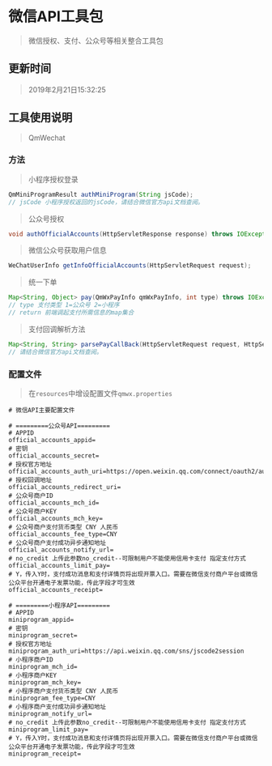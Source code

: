 # 微信API工具包

> 微信授权、支付、公众号等相关整合工具包

## 更新时间

> 2019年2月21日15:32:25

## 工具使用说明

> QmWechat

### 方法

> 小程序授权登录

```java
QmMiniProgramResult authMiniProgram(String jsCode);
// jsCode 小程序授权返回的jsCode，请结合微信官方api文档查阅。
```

> 公众号授权

```java
void authOfficialAccounts(HttpServletResponse response) throws IOException;
```

> 微信公众号获取用户信息

```java
WeChatUserInfo getInfoOfficialAccounts(HttpServletRequest request);
```

> 统一下单

```java
Map<String, Object> pay(QmWxPayInfo qmWxPayInfo, int type) throws IOException;
// type 支付类型 1=公众号 2=小程序
// return 前端调起支付所需信息的map集合
```

> 支付回调解析方法

```java
Map<String, String> parsePayCallBack(HttpServletRequest request, HttpServletResponse response)throws IOException, JDOMException;
// 请结合微信官方api文档查阅。
```

### 配置文件

> 在`resources`中增设配置文件`qmwx.properties`

```properties
# 微信API主要配置文件

# =========公众号API=========
# APPID
official_accounts_appid=
# 密钥
official_accounts_secret=
# 授权官方地址
official_accounts_auth_uri=https://open.weixin.qq.com/connect/oauth2/authorize
# 授权回调地址
official_accounts_redirect_uri=
# 公众号商户ID
official_accounts_mch_id=
# 公众号商户KEY
official_accounts_mch_key=
# 公众号商户支付货币类型 CNY 人民币
official_accounts_fee_type=CNY
# 公众号商户支付成功异步通知地址
official_accounts_notify_url=
# no_credit 上传此参数no_credit--可限制用户不能使用信用卡支付 指定支付方式
official_accounts_limit_pay=
# Y，传入Y时，支付成功消息和支付详情页将出现开票入口。需要在微信支付商户平台或微信公众平台开通电子发票功能，传此字段才可生效
official_accounts_receipt=

# =========小程序API=========
# APPID
miniprogram_appid=
# 密钥
miniprogram_secret=
# 授权官方地址
miniprogram_auth_uri=https://api.weixin.qq.com/sns/jscode2session
# 小程序商户ID
miniprogram_mch_id=
# 小程序商户KEY
miniprogram_mch_key=
# 小程序商户支付货币类型 CNY 人民币
miniprogram_fee_type=CNY
# 小程序商户支付成功异步通知地址
miniprogram_notify_url=
# no_credit 上传此参数no_credit--可限制用户不能使用信用卡支付 指定支付方式
miniprogram_limit_pay=
# Y，传入Y时，支付成功消息和支付详情页将出现开票入口。需要在微信支付商户平台或微信公众平台开通电子发票功能，传此字段才可生效
miniprogram_receipt=
```

